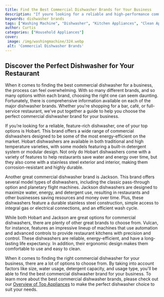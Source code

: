 ```yaml
---
title: Find the Best Commercial Dishwasher Brands for Your Business
description: "If youre looking for a reliable and high-performance commercial dishwasher for your business this blog post can help Learn more about the best brands and features to decide which one is right for you"
keywords: dishwasher brands
tags: ["Washing Machine", "Dishwasher", "Kitchen Appliances", "Clean Appliance", "Appliance Brand"]
author: Curtis
categories: ["Household Appliances"]
cover: 
 image: /img/washingmachine/324.webp
 alt: 'Commercial Dishwasher Brands'
---
```

## Discover the Perfect Dishwasher for Your Restaurant
When it comes to finding the best commercial dishwasher for a business, the process can feel overwhelming. With so many different brands, and so many options within each brand, choosing the right one can seem daunting. Fortunately, there is comprehensive information available on each of the major dishwasher brands. Whether you're shopping for a bar, café, or full-service restaurant, we've put together a guide to help you choose the perfect commercial dishwasher brand for your business. 

If you’re looking for a reliable, feature-rich dishwasher, one of your top options is Hobart. This brand offers a wide range of commercial dishwashers designed to be some of the most energy-efficient on the market. Hobart dishwashers are available in both traditional and high temperature varieties, with some models featuring a built-in detergent system or modular design. Not only do Hobart dishwashers come with a variety of features to help restaurants save water and energy over time, but they also come with a stainless steel exterior and interior, making them corrosion-resistant and highly durable. 

Another great commercial dishwasher brand is Jackson. This brand offers several model types of dishwashers, including the classic pass-through option and planetary flight machines. Jackson dishwashers are designed to maximize water, energy, and detergent use, resulting in restaurants and other businesses saving resources and money over time. Plus, these dishwashers feature a durable stainless steel construction, simple access to integral gas or electrical connections, and an efficient wash cycle. 

While both Hobart and Jackson are great options for commercial dishwashers, there are plenty of other great brands to choose from. Vulcan, for instance, features an impressive lineup of machines that use automation and advanced controls to provide restaurant kitchens with precision and control. These dishwashers are reliable, energy-efficient, and have a long-lasting life expectancy. In addition, their ergonomic design makes them comfortable to use and easy to clean. 

When it comes to finding the right commercial dishwasher for your business, there are a lot of options to choose from. By taking into account factors like size, water usage, detergent capacity, and usage type, you'll be able to find the best commercial dishwasher brand for your business. To learn more about the best commercial dishwasher brands, please check out our [Overview of Top Appliances](./pages/appliance-overview) to make the perfect dishwasher choice to suit your needs.
